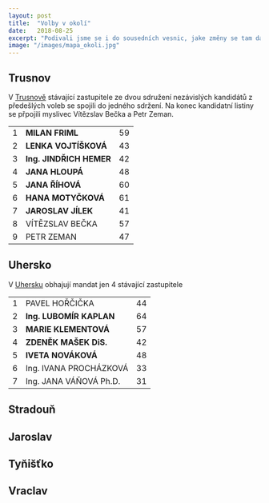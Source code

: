 ```yaml
---
layout: post
title:  "Volby v okolí"
date:   2018-08-25
excerpt: "Podivali jsme se i do sousedních vesnic, jake změny se tam daji očekavat po volbach"
image: "/images/mapa_okoli.jpg"
---
```

## Trusnov
V <a href="https://www.volby.cz/pls/kv2018/kv2211?xjazyk=CZ&xid=1&xv=12&xdz=1&xnumnuts=5302&xobec=575828">Trusnově</a> 
stávající zastupitele ze dvou sdružení nezávislých kandidátů 
z předešlých voleb se spojili do jedného sdržení. Na konec
kandidatní listiny se přpojili myslivec Vítězslav Bečka
a Petr Zeman.

<div class="table-wrapper">
<table>
<tbody>
<tr><td>1</td><td><b>MILAN FRIML</b></td><td>59</td></tr>
<tr><td>2</td><td><b>LENKA VOJTÍŠKOVÁ</b></td><td>43</td></tr>
<tr><td>3</td><td><b>Ing. JINDŘICH HEMER</b></td><td>42</td></tr>
<tr><td>4</td><td><b>JANA HLOUPÁ</b></td><td>48</td></tr>
<tr><td>5</td><td><b>JANA ŘÍHOVÁ</b></td><td>60</td></tr>
<tr><td>6</td><td><b>HANA MOTYČKOVÁ</b></td><td>61</td></tr>
<tr><td>7</td><td><b>JAROSLAV JÍLEK</b></td><td>41</td></tr>
<tr><td>8</td><td>VÍTĚZSLAV BEČKA</td><td>57</td></tr>
<tr><td>9</td><td>PETR ZEMAN</td><td>47</td></tr>	
</tbody>
</table>
</div>

## Uhersko
V <a href="https://www.volby.cz/pls/kv2018/kv2211?xjazyk=CZ&xid=1&xv=12&xdz=1&xnumnuts=5302&xobec=575879">Uhersku</a> 
obhajují mandat jen 4 stávající zastupitele

<div class="table-wrapper">
<table>
<tbody>
<tr><td>1</td><td>PAVEL HOŘČIČKA</td><td>44</td></tr>	
<tr><td>2</td><td><b>Ing. LUBOMÍR KAPLAN</b></td><td>64</td></tr>
<tr><td>3</td><td><b>MARIE KLEMENTOVÁ</b></td><td>57</td></tr>
<tr><td>4</td><td><b>ZDENĚK MAŠEK DiS.</b></td><td>42</td></tr>
<tr><td>5</td><td><b>IVETA NOVÁKOVÁ</b></td><td>48</td></tr>	
<tr><td>6</td><td>Ing. IVANA PROCHÁZKOVÁ</td><td>33</td></tr>
<tr><td>7</td><td>Ing. JANA VÁŇOVÁ Ph.D.</td><td>31</td></tr>
</tbody>
</table>
</div>

## Stradouň
## Jaroslav
## Tyňišťko
## Vraclav
